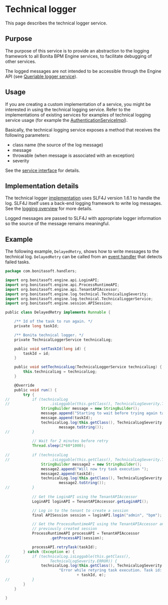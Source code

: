 # Technical logger

This page describes the technical logger service.

## Purpose

The purpose of this service is to provide an abstraction to the logging framework to all Bonita BPM Engine services, to facilitate debugging of other services.

The logged messages are not intended to be accessible through the Engine API (see [Queriable logger service](queriable-logging.md)).

## Usage

If you are creating a custom implementation of a service, you might be interested in using the technical logging
service. Refer to the implementations of existing services for examples of technical logging service usage (for example the [AuthenticationServiceImpl](https://github.com/bonitasoft/bonita-engine/blob/master/services/bonita-authentication/bonita-authentication-api-impl/src/main/java/org/bonitasoft/engine/authentication/impl/AuthenticationServiceImpl.java)).

Basically, the technical logging service exposes a method that receives the following parameters: 

* class name (the source of the log message)
* message
* throwable (when message is associated with an exception)
* severity

See the [service
interface](https://github.com/bonitasoft/bonita-engine/blob/master/services/bonita-log/bonita-log-technical-api/src/main/java/org/bonitasoft/engine/log/technical/TechnicalLoggerService.java) for details.

## Implementation details

The technical logger 
[implementation](https://github.com/bonitasoft/bonita-engine/blob/master/services/bonita-log/bonita-log-technical-slf4j/src/main/java/org/bonitasoft/engine/log/technical/TechnicalLoggerSLF4JImpl.java)
uses SLF4J version 1.6.1 to handle the log. SLF4J itself uses a back-end logging framework to write log messages. See the [logging
overview](logging.md) for more details.

Logged messages are passed to SLF4J with appropriate logger information so the source of the message remains
meaningful.

## Example

The following example, `DelayedRetry`, shows how to write messages to the technical log. `DelayedRetry` can be called from an [event handler](event-handlers.md) that detects failed tasks.
```groovy
package com.bonitasoft.handlers;

import org.bonitasoft.engine.api.LoginAPI;
import org.bonitasoft.engine.api.ProcessRuntimeAPI;
import org.bonitasoft.engine.api.TenantAPIAccessor;
import org.bonitasoft.engine.log.technical.TechnicalLogSeverity;
import org.bonitasoft.engine.log.technical.TechnicalLoggerService;
import org.bonitasoft.engine.session.APISession;

public class DelayedRetry implements Runnable {

    /** Id of the task to run again. */
    private long taskId;

    /** Bonita technical logger. */
    private TechnicalLoggerService technicalLog;

    public void setTaskId(long id) {
        taskId = id;
    }

    public void setTechnicalLog(TechnicalLoggerService technicalLog) {
        this.technicalLog = technicalLog;
    }

    @Override
    public void run() {
        try {
//          if (technicalLog
//                  .isLoggable(this.getClass(), TechnicalLogSeverity.TRACE)) {
                StringBuilder message = new StringBuilder();
                message.append("Starting to wait before trying again task execution ");
                message.append(taskId);
                technicalLog.log(this.getClass(), TechnicalLogSeverity.TRACE,
                        message.toString());
//          }
            
            // Wait for 2 minutes before retry
            Thread.sleep(2*60*1000);
            
//          if (technicalLog
//                  .isLoggable(this.getClass(), TechnicalLogSeverity.TRACE)) {
                StringBuilder message2 = new StringBuilder();
                message2.append("Will now try task execution ");
                message2.append(taskId);
                technicalLog.log(this.getClass(), TechnicalLogSeverity.TRACE,
                        message2.toString());
//          }
            
            // Get the LoginAPI using the TenantAPIAccessor
            LoginAPI loginAPI = TenantAPIAccessor.getLoginAPI();

            // Log in to the tenant to create a session
            final APISession session = loginAPI.login("admin", "bpm");

            // Get the ProcessRuntimeAPI using the TenantAPIAccessor and the
            // previously created session
            ProcessRuntimeAPI processAPI = TenantAPIAccessor
                    .getProcessAPI(session);

            processAPI.retryTask(taskId);
        } catch (Exception e) {
//          if (technicalLog.isLoggable(this.getClass(),
//                  TechnicalLogSeverity.ERROR)) {
                technicalLog.log(this.getClass(), TechnicalLogSeverity.ERROR,
                        "Error while retyring task execution. Task id: "
                                + taskId, e);
//          }
        }
    }

}
```
